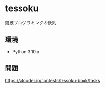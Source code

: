 # tessoku
競技プログラミングの鉄則

## 環境
- Python 3.10.x

## 問題
https://atcoder.jp/contests/tessoku-book/tasks
